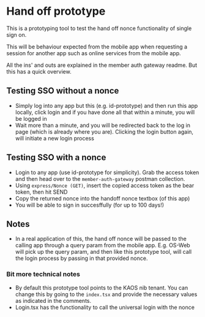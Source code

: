 # Hand off prototype

This is a prototyping tool to test the hand off nonce functionality of single sign on.

This will be behaviour expected from the mobile app when requesting a session for another app such as online services from the mobile app.

All the ins' and outs are explained in the member auth gateway readme. But this has a quick overview.

## Testing SSO without a nonce

- Simply log into any app but this (e.g. id-prototype) and then run this app locally, click login and if you have done all that within a minute, you will be logged in
- Wait more than a minute, and you will be redirected back to the log in page (which is already where you are). Clicking the login button again, will initiate a new login process

## Testing SSO with a nonce

- Login to any app (use id-prototype for simplicity). Grab the access token and then head over to the `member-auth-gateway` postman collection.
- Using `express/Nonce (GET)`, insert the copied access token as the bear token, then hit SEND
- Copy the returned nonce into the handoff nonce textbox (of this app)
- You will be able to sign in succesffully (for up to 100 days!)

## Notes

- In a real application of this, the hand off nonce will be passed to the calling app through a query param from the mobile app. E.g. OS-Web will pick up the query param, and then like this prototype tool, will call the login process by passing in that provided nonce.

### Bit more technical notes

- By default this prototype tool points to the KAOS nib tenant. You can change this by going to the `index.tsx` and provide the necessary values as indicated in the comments.
- Login.tsx has the functionality to call the universal login with the nonce
